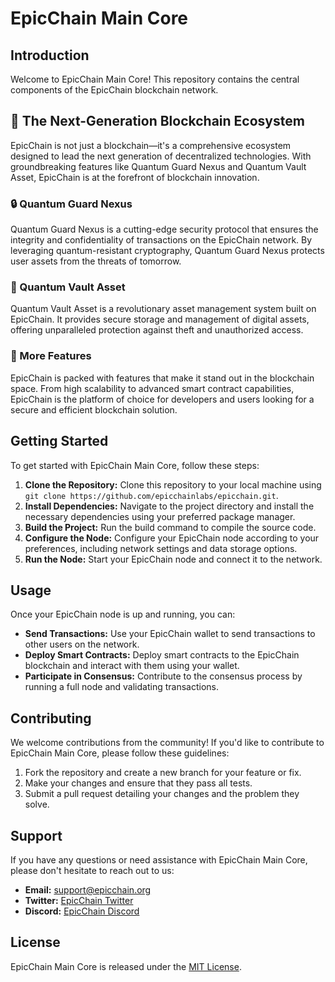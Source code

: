 # EpicChain Main Core

## Introduction
Welcome to EpicChain Main Core! This repository contains the central components of the EpicChain blockchain network. 

## 🚀 The Next-Generation Blockchain Ecosystem

EpicChain is not just a blockchain—it's a comprehensive ecosystem designed to lead the next generation of decentralized technologies. With groundbreaking features like Quantum Guard Nexus and Quantum Vault Asset, EpicChain is at the forefront of blockchain innovation.

### 🔒 Quantum Guard Nexus
Quantum Guard Nexus is a cutting-edge security protocol that ensures the integrity and confidentiality of transactions on the EpicChain network. By leveraging quantum-resistant cryptography, Quantum Guard Nexus protects user assets from the threats of tomorrow.

### 💼 Quantum Vault Asset
Quantum Vault Asset is a revolutionary asset management system built on EpicChain. It provides secure storage and management of digital assets, offering unparalleled protection against theft and unauthorized access.

### 🌟 More Features
EpicChain is packed with features that make it stand out in the blockchain space. From high scalability to advanced smart contract capabilities, EpicChain is the platform of choice for developers and users looking for a secure and efficient blockchain solution.

## Getting Started
To get started with EpicChain Main Core, follow these steps:

1. **Clone the Repository:** Clone this repository to your local machine using `git clone https://github.com/epicchainlabs/epicchain.git`.
2. **Install Dependencies:** Navigate to the project directory and install the necessary dependencies using your preferred package manager.
3. **Build the Project:** Run the build command to compile the source code.
4. **Configure the Node:** Configure your EpicChain node according to your preferences, including network settings and data storage options.
5. **Run the Node:** Start your EpicChain node and connect it to the network.

## Usage
Once your EpicChain node is up and running, you can:

- **Send Transactions:** Use your EpicChain wallet to send transactions to other users on the network.
- **Deploy Smart Contracts:** Deploy smart contracts to the EpicChain blockchain and interact with them using your wallet.
- **Participate in Consensus:** Contribute to the consensus process by running a full node and validating transactions.

## Contributing
We welcome contributions from the community! If you'd like to contribute to EpicChain Main Core, please follow these guidelines:

1. Fork the repository and create a new branch for your feature or fix.
2. Make your changes and ensure that they pass all tests.
3. Submit a pull request detailing your changes and the problem they solve.

## Support
If you have any questions or need assistance with EpicChain Main Core, please don't hesitate to reach out to us:

- **Email:** support@epicchain.org
- **Twitter:** [EpicChain Twitter](https://twitter.com/epicchainlabs)
- **Discord:** [EpicChain Discord](https:discord.com/invite/tzxDUxnYT8)

## License
EpicChain Main Core is released under the [MIT License](LICENSE).